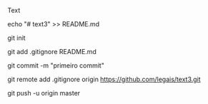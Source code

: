 Text

 echo "# text3" >> README.md 

git init 

git add .gitignore README.md 

git commit -m "primeiro commit"

git remote add .gitignore origin https://github.com/legais/text3.git

 git push -u origin master
                
